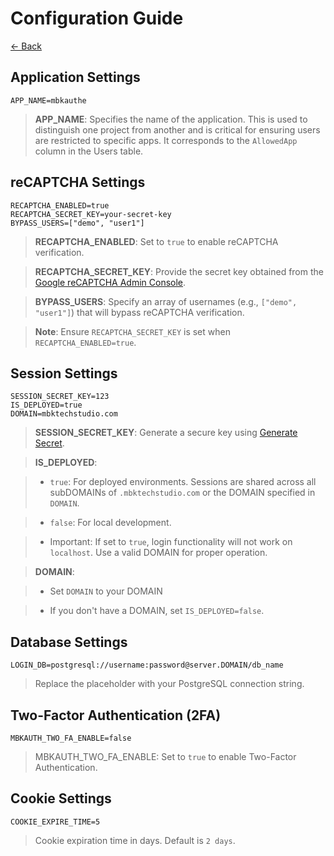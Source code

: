 # Configuration Guide

[<- Back](README.md)

## Application Settings

```properties
APP_NAME=mbkauthe
```

> **APP_NAME**: Specifies the name of the application. This is used to distinguish one project from another and is critical for ensuring users are restricted to specific apps. It corresponds to the `AllowedApp` column in the Users table.

## reCAPTCHA Settings

```properties
RECAPTCHA_ENABLED=true
RECAPTCHA_SECRET_KEY=your-secret-key
BYPASS_USERS=["demo", "user1"]
```

> **RECAPTCHA_ENABLED**: Set to `true` to enable reCAPTCHA verification.

> **RECAPTCHA_SECRET_KEY**: Provide the secret key obtained from the [Google reCAPTCHA Admin Console](https://www.google.com/recaptcha/admin).

> **BYPASS_USERS**: Specify an array of usernames (e.g., `["demo", "user1"]`) that will bypass reCAPTCHA verification.

> **Note**: Ensure `RECAPTCHA_SECRET_KEY` is set when `RECAPTCHA_ENABLED=true`.


## Session Settings
```properties
SESSION_SECRET_KEY=123
IS_DEPLOYED=true
DOMAIN=mbktechstudio.com
```
> **SESSION_SECRET_KEY**: Generate a secure key using [Generate Secret](https://generate-secret.vercel.app/32).

> **IS_DEPLOYED**:

> - `true`: For deployed environments. Sessions are shared across all subDOMAINs of `.mbktechstudio.com` or the DOMAIN specified in `DOMAIN`.

> - `false`: For local development.

> - Important: If set to `true`, login functionality will not work on `localhost`. Use a valid DOMAIN for proper operation.

> **DOMAIN**:

> - Set `DOMAIN` to your DOMAIN

> - If you don't have a DOMAIN, set `IS_DEPLOYED=false`.


## Database Settings

```properties
LOGIN_DB=postgresql://username:password@server.DOMAIN/db_name
```
> Replace the placeholder with your PostgreSQL connection string.


## Two-Factor Authentication (2FA)
```properties
MBKAUTH_TWO_FA_ENABLE=false
```
> MBKAUTH_TWO_FA_ENABLE: Set to `true` to enable Two-Factor Authentication.


## Cookie Settings

```properties
COOKIE_EXPIRE_TIME=5
```
> Cookie expiration time in days. Default is `2 days`.